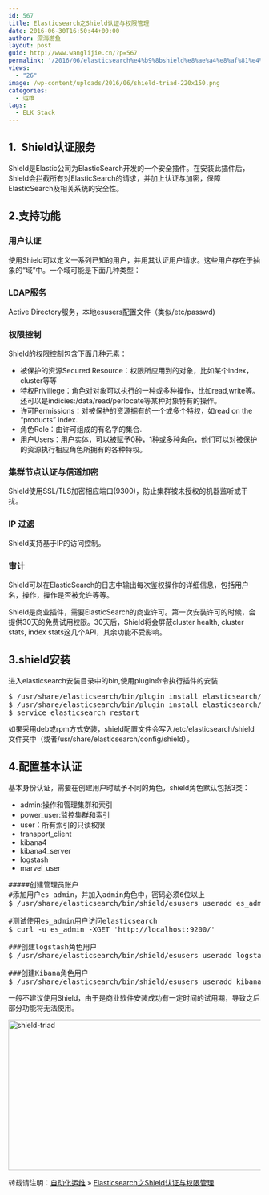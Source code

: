 ```yaml
---
id: 567
title: Elasticsearch之Shield认证与权限管理
date: 2016-06-30T16:50:44+00:00
author: 深海游鱼
layout: post
guid: http://www.wanglijie.cn/?p=567
permalink: '/2016/06/elasticsearch%e4%b9%8bshield%e8%ae%a4%e8%af%81%e4%b8%8e%e6%9d%83%e9%99%90%e7%ae%a1%e7%90%86.html'
views:
  - "26"
image: /wp-content/uploads/2016/06/shield-triad-220x150.png
categories:
  - 运维
tags:
  - ELK Stack
---
```

## 1.  Shield认证服务

Shield是Elastic公司为ElasticSearch开发的一个安全插件。在安装此插件后，Shield会拦截所有对ElasticSearch的请求，并加上认证与加密，保障ElasticSearch及相关系统的安全性。

## 2.支持功能

### 用户认证

使用Shield可以定义一系列已知的用户，并用其认证用户请求。这些用户存在于抽象的“域”中。一个域可能是下面几种类型：

### LDAP服务

Active Directory服务，本地esusers配置文件（类似/etc/passwd)

### 权限控制

Shield的权限控制包含下面几种元素：

  * 被保护的资源Secured Resource：权限所应用到的对象，比如某个index，cluster等等
  * 特权Priviliege：角色对对象可以执行的一种或多种操作，比如read,write等。还可以是indicies:/data/read/perlocate等某种对象特有的操作。
  * 许可Permissions：对被保护的资源拥有的一个或多个特权，如read on the &#8220;products&#8221; index.
  * 角色Role：由许可组成的有名字的集合.
  * 用户Users：用户实体，可以被赋予0种，1种或多种角色，他们可以对被保护的资源执行相应角色所拥有的各种特权。

### 集群节点认证与信道加密

Shield使用SSL/TLS加密相应端口(9300)，防止集群被未授权的机器监听或干扰。

### IP 过滤

Shield支持基于IP的访问控制。

### 审计

Shield可以在ElasticSearch的日志中输出每次鉴权操作的详细信息，包括用户名，操作，操作是否被允许等等。
  
Shield是商业插件，需要ElasticSearch的商业许可。第一次安装许可的时候，会提供30天的免费试用权限。30天后，Shield将会屏蔽cluster health, cluster stats, index stats这几个API，其余功能不受影响。

## 3.shield安装

进入elasticsearch安装目录中的bin,使用plugin命令执行插件的安装

<pre class="prettyprint linenums">$ /usr/share/elasticsearch/bin/plugin install elasticsearch/license/latest
$ /usr/share/elasticsearch/bin/plugin install elasticsearch/shield/latest
$ service elasticsearch restart
</pre>

如果采用deb或rpm方式安装，shield配置文件会写入/etc/elasticsearch/shield文件夹中（或者/usr/share/elasticsearch/config/shield）。

## 4.配置基本认证

基本身份认证，需要在创建用户时赋予不同的角色，shield角色默认包括3类：

  * admin:操作和管理集群和索引
  * power_user:监控集群和索引
  * user：所有索引的只读权限
  * transport_client
  * kibana4
  * kibana4_server
  * logstash
  * marvel_user

<pre class="prettyprint linenums">#####创建管理员账户
#添加用户es_admin，并加入admin角色中，密码必须6位以上
$ /usr/share/elasticsearch/bin/shield/esusers useradd es_admin -r admin

#测试使用es_admin用户访问elasticsearch
$ curl -u es_admin -XGET 'http://localhost:9200/'

###创建logstash角色用户
$ /usr/share/elasticsearch/bin/shield/esusers useradd logstashserver -r logstash

###创建Kibana角色用户
$ /usr/share/elasticsearch/bin/shield/esusers useradd kibanaserver -r kibana4_server
</pre>

一般不建议使用Shield，由于是商业软件安装成功有一定时间的试用期，导致之后部分功能将无法使用。

[<img class="aligncenter size-full wp-image-569" src="http://images.wanglijie.cn/public/img/posts/2016/06/shield-triad.png" alt="shield-triad" width="532" height="300" srcset="http://images.wanglijie.cn/public/img/posts/2016/06/shield-triad.png 532w, http://images.wanglijie.cn/public/img/posts/2016/06/shield-triad-300x169.png 300w" sizes="(max-width: 532px) 100vw, 532px" />](http://images.wanglijie.cn/public/img/posts/2016/06/shield-triad.png)

转载请注明：[自动化运维](http://www.wanglijie.cn) &raquo; [Elasticsearch之Shield认证与权限管理](http://www.wanglijie.cn/2016/06/elasticsearch%e4%b9%8bshield%e8%ae%a4%e8%af%81%e4%b8%8e%e6%9d%83%e9%99%90%e7%ae%a1%e7%90%86.html)